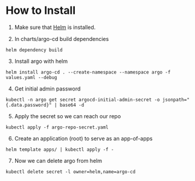 # How to Install

1. Make sure that [Helm](https://helm.sh/docs/intro/install/) is installed.

2. In charts/argo-cd build dependencies 
```
helm dependency build
```

3. Install argo with helm
 ```
helm install argo-cd . --create-namespace --namespace argo -f values.yaml --debug
```
4. Get initial admin password 
```
kubectl -n argo get secret argocd-initial-admin-secret -o jsonpath="{.data.password}" | base64 -d
```
5. Apply the secret so we can reach our repo
```
kubectl apply -f argo-repo-secret.yaml
```

6. Create an  application (root) to serve as an app-of-apps
```
helm template apps/ | kubectl apply -f -
```

7. Now we can delete argo from helm
``` 
kubectl delete secret -l owner=helm,name=argo-cd
```
